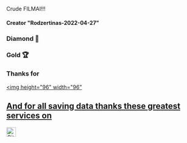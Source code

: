Crude FILMAI!!!

#### Creator "Rodzertinas-2022-04-27"
### Diamond 💎
### Gold 🏆

### Thanks for 
 <a href="https://bit.dev/?utm_source=MUI&utm_medium=referral&utm_content=readme" rel="noopener sponsored" target="_blank" style="margin-rig ht: 16px;"><img height="96" width="96" 

## And for all saving data thanks these greatest services on
[<img loading="lazy" alt="GitHub" src="https://github.githubassets.com/images/modules/logos_page/GitHub-Logo.png" height="25">](https://github.com/)
